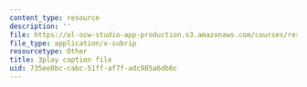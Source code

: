 ```yaml
---
content_type: resource
description: ''
file: https://ol-ocw-studio-app-production.s3.amazonaws.com/courses/res-6-012-introduction-to-probability-spring-2018/735ee0bccabc51ffaf7fadc905a6db6c_d5mV88S2fNY.vtt
file_type: application/x-subrip
resourcetype: Other
title: 3play caption file
uid: 735ee0bc-cabc-51ff-af7f-adc905a6db6c
---
```

